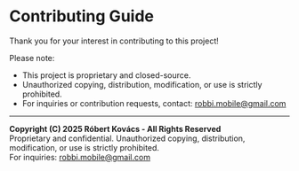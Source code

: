 # Contributing Guide

Thank you for your interest in contributing to this project!

Please note:

* This project is proprietary and closed-source.
* Unauthorized copying, distribution, modification, or use is strictly prohibited.
* For inquiries or contribution requests, contact: <robbi.mobile@gmail.com>

---

**Copyright (C) 2025 Róbert Kovács - All Rights Reserved**  
Proprietary and confidential. Unauthorized copying, distribution, modification, or use is strictly prohibited.  
For inquiries: <robbi.mobile@gmail.com>
